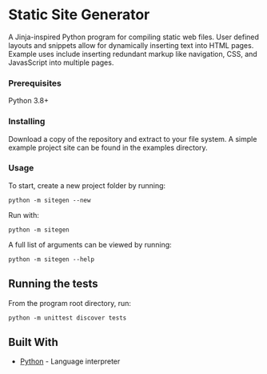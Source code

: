 # Static Site Generator

A Jinja-inspired Python program for compiling static web files. User defined layouts and snippets allow for dynamically inserting text into HTML pages. Example uses include inserting redundant markup like navigation, CSS, and JavasScript into multiple pages.

### Prerequisites

Python 3.8+

### Installing

Download a copy of the repository and extract to your file system. A simple example project site can be found in the examples directory.

### Usage

To start, create a new project folder by running:

```
python -m sitegen --new
```

Run with:

```
python -m sitegen
```

A full list of arguments can be viewed by running:

```
python -m sitegen --help
```

## Running the tests

From the program root directory, run:

```
python -m unittest discover tests
```

## Built With

* [Python](https://www.python.org/) - Language interpreter
